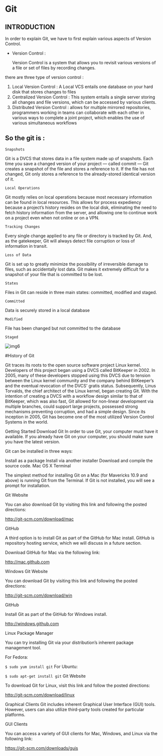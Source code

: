# Git 

## INTRODUCTION



In order to explain Git, we have to first explain various aspects of Version Control.

* Version Control : 

   Version Control is a system that allows you to revisit various versions of a file or set of files by recording changes.
   
there are three type of version control :
1. Local Version Control : A Local VCS entails one database on your hard disk that stores changes to files
1. Centralized Version Control :  This system entails a single server storing all changes and file versions, which can be accessed by various clients.
1. Distributed Version Control : allows for multiple mirrored repositories, programmers working in teams can collaborate with each other in various ways to complete a joint project, which enables the use of various simultaneous workflows 

## So the git is :

`Snapshots`

Git is a DVCS that stores data in a file system made up of snapshots. Each time you save a changed version of your project — called commit — Git creates a snapshot of the file and stores a reference to it. If the file has not changed, Git only stores a reference to the already-stored identical version of it.

`Local Operations`

Git mostly relies on local operations because most necessary information can be found in local resources. This allows for process expediency because a project’s history resides on the local disk, eliminating the need to fetch history information from the server, and allowing one to continue work on a project even when not online or on a VPN.

`Tracking Changes`

Every single change applied to any file or directory is tracked by Git. And, as the gatekeeper, Git will always detect file corruption or loss of information in transit.

`Loss of Data`

Git is set up to greatly minimize the possibility of irreversible damage to files, such as accidentally lost data. Git makes it extremely difficult for a snapshot of your file that is committed to be lost.

`States`

Files in Git can reside in three main states: committed, modified and staged.

`Committed`

Data is securely stored in a local database

`Modified`

File has been changed but not committed to the database

`Staged`



![img6](https://blog.udemy.com/wp-content/uploads/2015/08/image066.png)

#History of Git

Git traces its roots to the open source software project Linux kernel. Developers of this project began using a DVCS called BitKeeper in 2002. In 2005, many of these developers stopped using this DVCS due to tension between the Linux kernel community and the company behind BitKeeper’s and the eventual revocation of the DVCS’ gratis status. Subsequently, Linus Torvalds, the chief architect of the Linux kernel, began creating Git. With the intention of creating a DVCS with a workflow design similar to that of BitKeeper, which was also fast, Git allowed for non-linear development via multiple branches, could support large projects, possessed strong mechanisms preventing corruption, and had a simple design. Since its inception in 2005, Git has become one of the most utilized Version Control Systems in the world.

Getting Started
Download Git
In order to use Git, your computer must have it available. If you already have Git on your computer, you should make sure you have the latest version.

Git can be installed in three ways:

Install as a package
Install via another installer
Download and compile the source code.
Mac OS X
Terminal

The simplest method for installing Git on a Mac (for Mavericks 10.9 and above) is running Git from the Terminal. If Git is not installed, you will see a prompt for installation.

Git Website

You can also download Git by visiting this link and following the posted directions:

http://git-scm.com/download/mac

GitHub

A third option is to install Git as part of the GitHub for Mac install. GitHub is repository hosting service, which we will discuss in a future section.

Download GitHub for Mac via the following link:

http://mac.github.com

Windows
Git Website

You can download Git by visiting this link and following the posted directions:

http://git-scm.com/download/win

GitHub

Install Git as part of the GitHub for Windows install.

http://windows.github.com

Linux
Package Manager

You can try installing Git via your distribution’s inherent package management tool.

For Fedora:

`$ sudo yum install git`
For Ubuntu:

`$ sudo apt-get install git`
Git Website

To download Git for Linux, visit this link and follow the posted directions:

http://git-scm.com/download/linux

Graphical Clients
Git includes inherent Graphical User Interface (GUI) tools. However, users can also utilize third-party tools created for particular platforms.

GUI Clients

You can access a variety of GUI clients for Mac, Windows, and Linux via the following link:

https://git-scm.com/downloads/guis
